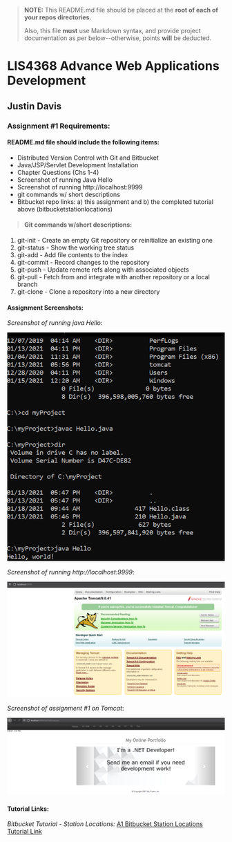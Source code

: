 > **NOTE:** This README.md file should be placed at the **root of each of your repos directories.**
>
>Also, this file **must** use Markdown syntax, and provide project documentation as per below--otherwise, points **will** be deducted.
>

# LIS4368 Advance Web Applications Development

## Justin Davis

### Assignment #1 Requirements:

#### README.md file should include the following items:

* Distributed Version Control with Git and Bitbucket   
* Java/JSP/Servlet Development Installation
* Chapter Questions (Chs 1-4)
* Screenshot of running Java Hello
* Screenshot of running http://localhost:9999
* git commands w/ short descriptions
* Bitbucket repo links: a) this assignment and b) the completed tutorial above (bitbucketstationlocations)

[comment]: <> (> This is a blockquote.)
> 
[comment]: <> (> This is the second paragraph in the blockquote.)
>
> #### Git commands w/short descriptions:

1. git-init - Create an empty Git repository or reinitialize an existing one
2. git-status - Show the working tree status
3. git-add - Add file contents to the index
4. git-commit - Record changes to the repository
5. git-push - Update remote refs along with associated objects
6. git-pull - Fetch from and integrate with another repository or a local branch
7. git-clone - Clone a repository into a new directory

#### Assignment Screenshots:

*Screenshot of running java Hello*:

![JDK Java Hello Screenshot](img/java_hello_screenshot.png)

*Screenshot of running http://localhost:9999*:

![JDK Java Hello Screenshot](img/tomcat.png)

*Screenshot of assignment #1 on Tomcat*:

![Home Page](img/home.png)

#### Tutorial Links:

*Bitbucket Tutorial - Station Locations:*
[A1 Bitbucket Station Locations Tutorial Link](https://bitbucket.org/jd19z/bitbucketstationlocations/ "Bitbucket Station Locations")